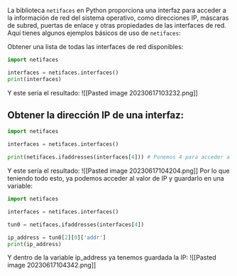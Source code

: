 La biblioteca `netifaces` en Python proporciona una interfaz para acceder a la información de red del sistema operativo, como direcciones IP, máscaras de subred, puertas de enlace y otras propiedades de las interfaces de red. Aquí tienes algunos ejemplos básicos de uso de `netifaces`:

Obtener una lista de todas las interfaces de red disponibles:

```python
import netifaces

interfaces = netifaces.interfaces()
print(interfaces)
```
Y este sería el resultado:
![[Pasted image 20230617103232.png]]
## Obtener la dirección IP de una interfaz:

```python
import netifaces

interfaces = netifaces.interfaces()

print(netifaces.ifaddresses(interfaces[4])) # Ponemos 4 para acceder a la interfaz tun0 que está en posición 4 dentro de la lista.
```
Y este sería el resultado:
![[Pasted image 20230617104204.png]]
Por lo que teniendo todo esto, ya podemos acceder al valor de IP y guardarlo en una variable:
```python
import netifaces

interfaces = netifaces.interfaces()

tun0 = netifaces.ifaddresses(interfaces[4])

ip_address = tun0[2][0]['addr']
print(ip_address)
```
Y dentro de la variable ip_address ya tenemos guardada la IP:
![[Pasted image 20230617104342.png]]